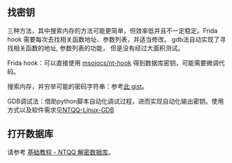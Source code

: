 ## 找密钥

三种方法，其中搜索内存的方法可能更简单，但效率低并且不一定稳定。Frida hook 需要每次去找相关函数地址、参数列表，并适当修改。 gdb法自动实现了寻找相关函数的地址, 参数列表的功能， 但是没有经过大面积测试。

Frida hook：可以直接使用 [msojocs/nt-hook](https://github.com/msojocs/nt-hook) 得到数据库密钥，可能需要微调代码。

搜索内存，并穷举可能的密码字符串：参考[此 gist](https://gist.github.com/bczhc/c0f29920d4e9d0cc6d2c49f7f2fb3a78)。

GDB调试法：借助python脚本自动化调试过程，进而实现自动化输出密钥。使用方式以及软件需求见[NTQQ-Linux-GDB](教程-NTQQ%20(Linux-GDB).md)

## 打开数据库

请参考 [基础教程 - NTQQ 解密数据库](基础教程%20-%20NTQQ%20解密数据库.md)。
